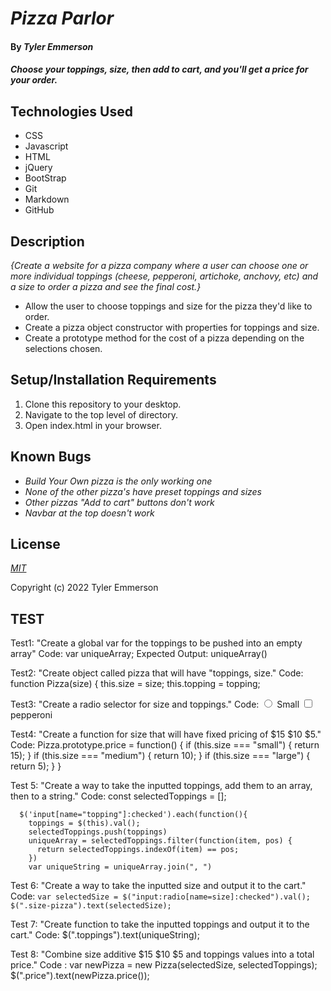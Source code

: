 # _Pizza Parlor_

#### By _**Tyler Emmerson**_

#### _Choose your toppings, size, then add to cart, and you'll get a price for your order._

## Technologies Used

* CSS
* Javascript
* HTML
* jQuery
* BootStrap
* Git
* Markdown
* GitHub

## Description

_{Create a website for a pizza company where a user can choose one or more individual toppings (cheese, pepperoni, artichoke, anchovy, etc) and a size to order a pizza and see the final cost.}_

* Allow the user to choose toppings and size for the pizza they'd like to order.
* Create a pizza object constructor with properties for toppings and size.
* Create a prototype method for the cost of a pizza depending on the selections chosen.

## Setup/Installation Requirements

1. Clone this repository to your desktop.
2. Navigate to the top level of directory.
3. Open index.html in your browser.

## Known Bugs

* _Build Your Own pizza is the only working one_
* _None of the other pizza's have preset toppings and sizes_
* _Other pizzas "Add to cart" buttons don't work_
* _Navbar at the top doesn't work_

## License

_<p><a href="LICENSE.txt">MIT</a></p>_

Copyright (c) 2022  Tyler Emmerson

## TEST

Test1: "Create a global var for the toppings to be pushed into an empty array"
Code: var uniqueArray;
Expected Output: uniqueArray()

Test2: "Create object called pizza that will have "toppings, size."
Code: function Pizza(size) {
  this.size = size;
  this.topping = topping;


Test3: "Create a radio selector for size and toppings."
Code: <input type="radio" name="size" value="small"/>
                        <label for="">Small</label>
      <input type="checkbox" name="topping" value="pepperoni">
                        <label for="">pepperoni</label>

Test4: "Create a function for size that will have fixed pricing of $15 $10 $5."
Code: Pizza.prototype.price = function() {
  if (this.size === "small") {
    return 15);
  }
  if (this.size === "medium") {
    return 10);
  }
  if (this.size === "large") {
    return 5);
  }
}

Test 5: "Create a way to take the inputted toppings, add them to an array, then to a string."
Code: const selectedToppings = [];
      
      $('input[name="topping"]:checked').each(function(){
        toppings = $(this).val();
        selectedToppings.push(toppings)
        uniqueArray = selectedToppings.filter(function(item, pos) {
          return selectedToppings.indexOf(item) == pos;
        })
        var uniqueString = uniqueArray.join(", ")

Test 6: "Create a way to take the inputted size and output it to the cart."
Code: ```var selectedSize = $("input:radio[name=size]:checked").val();
      $(".size-pizza").text(selectedSize);```

Test 7: "Create function to take the inputted toppings and output it to the cart."
Code: $(".toppings").text(uniqueString);

Test 8: "Combine size additive $15 $10 $5 and toppings values into a total price."
Code : var newPizza = new Pizza(selectedSize, selectedToppings);
      $(".price").text(newPizza.price());